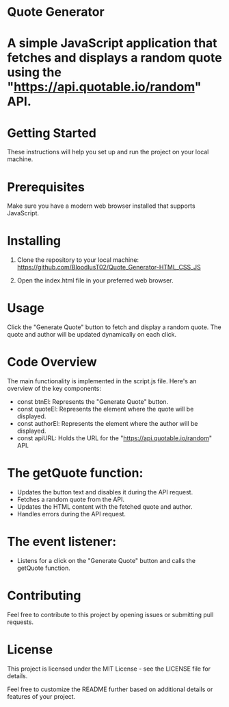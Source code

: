 # Quote Generator

# A simple JavaScript application that fetches and displays a random quote using the "https://api.quotable.io/random" API.

# Getting Started
These instructions will help you set up and run the project on your local machine.

# Prerequisites
Make sure you have a modern web browser installed that supports JavaScript.

# Installing
1. Clone the repository to your local machine: https://github.com/BloodlusT02/Quote_Generator-HTML_CSS_JS
   
2. Open the index.html file in your preferred web browser.

# Usage
Click the "Generate Quote" button to fetch and display a random quote. The quote and author will be updated dynamically on each click.

# Code Overview
The main functionality is implemented in the script.js file. Here's an overview of the key components:
- const btnEl: Represents the "Generate Quote" button.
- const quoteEl: Represents the element where the quote will be displayed.
- const authorEl: Represents the element where the author will be displayed.
- const apiURL: Holds the URL for the "https://api.quotable.io/random" API.

# The getQuote function:
- Updates the button text and disables it during the API request.
- Fetches a random quote from the API.
- Updates the HTML content with the fetched quote and author.
- Handles errors during the API request.

# The event listener:
- Listens for a click on the "Generate Quote" button and calls the getQuote function.

# Contributing
Feel free to contribute to this project by opening issues or submitting pull requests.

# License
This project is licensed under the MIT License - see the LICENSE file for details.

Feel free to customize the README further based on additional details or features of your project.
